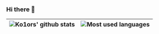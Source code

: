 ### Hi there 👋

<img src="https://github-readme-stats.vercel.app/api?username=ko1ors&show_icons=true&count_private=true&theme=buefy&icon_color=7957d5" alt="Ko1ors' github stats" /> | <img src="https://github-readme-stats.vercel.app/api/top-langs/?username=ko1ors&theme=buefy&layout=compact" alt="Most used languages" />
------------ | -------------
